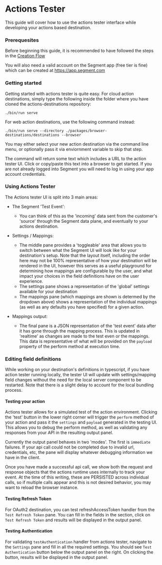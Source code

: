 # Actions Tester

This guide will cover how to use the actions tester interface while developing your actions based destination.

### Prerequesites

Before beginning this guide, it is recommended to have followed the steps in the [Creation Flow](./create.md)

You will also need a valid account on the Segment app (free tier is fine) which can be created at https://app.segment.com

### Getting started

Getting started with actions tester is quite easy. For cloud action destinations, simply type the following inside the folder where you have cloned the actions-destinations repository:

`./bin/run serve`

For web action destinations, use the following command instead:

`./bin/run serve --directory ./packages/browser-destinations/destinations --browser`

You may either select your new action destination via the command line menu, or optionally pass it via enviornment variable to skip that step.

The command will return some text which includes a URL to the action tester UI. Click or copy/paste this text into a browser to get started. If you are not already logged into Segment you will need to log in using your app account credentials.

### Using Actions Tester

The Actions tester UI is split into 3 main areas:

- The Segment 'Test Event':

  - You can think of this as the 'incoming' data sent from the customer's 'source' through the Segment data plane, and eventually to your actions destination.

- Settings / Mappings:

  - The middle pane provides a 'toggleable' area that allows you to switch between what the Segment UI will look like for your destination's setup. Note that the layout itself, including the order here may not be 100% representative of how your destination will be rendered in the UI, however this serves as a useful playground for determining how mappings are configurable by the user, and what impact your choices in the field definitions have on the user experience.
  - The settings pane shows a representation of the 'global' settings available for your destination
  - The mappings pane (which mappings are shown is determed by the dropdown above) shows a representation of the individual mappings (as well as any defaults you have specified) for a given action.

- Mappings output:
  - The final pane is a JSON representation of the 'test event' data after it has gone through the mapping process. This is updated in 'realtime' as changes are made to the test even or the mappings. This data is representative of what will be provided on the `payload` property of the perform method at execution time.

### Editing field definitions

While working on your destination's definitions in typescript, if you have action tester running locally, the tester UI will update with settings/mapping field changes without the need for the local server component to be restarted. Note that there is a slight delay to account for the local bundling process.

#### Testing your action

Actions tester allows for a simulated test of the action environment. Clicking the 'test' button in the lower right corner will trigger the `perform` method of your action and pass it the `settings` and `payload` generated in the testing UI. This allows you to debug the perform method, as well as validating any responses from your API in the resulting output panel.

Currently the output panel behaves in two 'modes'. The first is `immediate` failures. If your api call could not be completed due to invalid url, credentials, etc, the pane will display whatever debugging information we have in the client.

Once you have made a successful api call, we show both the request and response objects that the actions runtime uses internally to track your event. At the time of this writing, these are PERSISTED across individual calls, so if multiple calls appear and this is not desired behavior, you may want to reload the browser instance.

#### Testing Refresh Token

For OAuth2 destination, you can test refreshAccessToken handler from the `Test Refresh Token` pane. You can fill in the fields in the section, click on `Test Refresh Token` and results will be displayed in the output panel.

#### Testing Authentication

For validating `testAuthentication` handler from actions tester, navigate to the `Settings` pane and fill in all the required settings. You should see `Test Authentication` button below the output panel on the right. On clicking the button, results will be displayed in the output panel.

